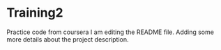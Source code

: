 # Training2
Practice code from coursera
I am editing the README file. Adding some more details about the project description.
